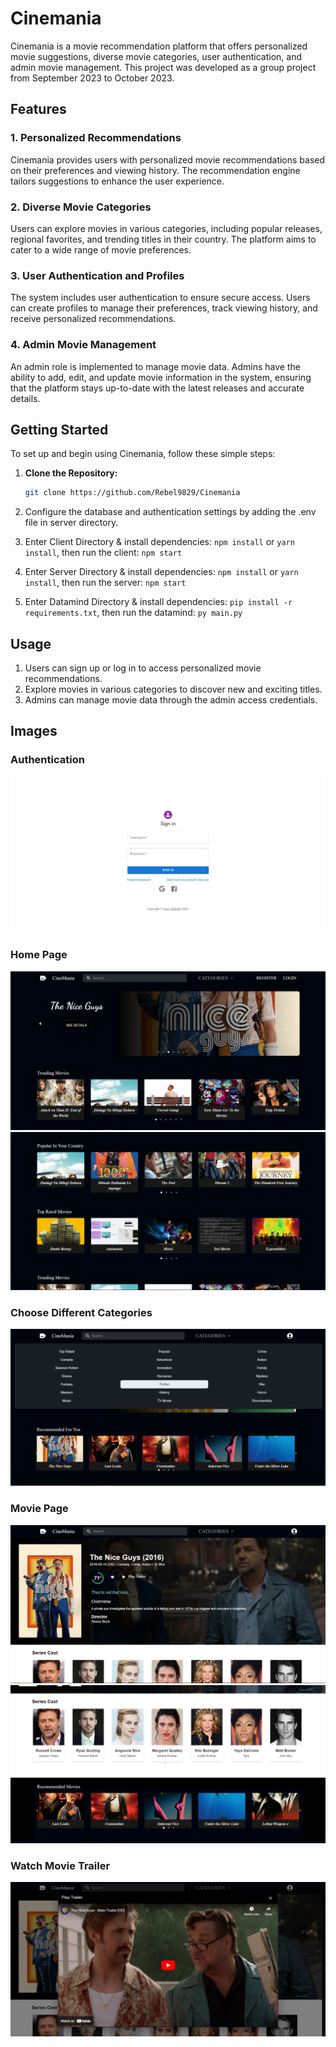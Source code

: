 # Cinemania

Cinemania is a movie recommendation platform that offers personalized movie suggestions, diverse movie categories, user authentication, and admin movie management. This project was developed as a group project from September 2023 to October 2023.

## Features

### 1. Personalized Recommendations

Cinemania provides users with personalized movie recommendations based on their preferences and viewing history. The recommendation engine tailors suggestions to enhance the user experience.

### 2. Diverse Movie Categories

Users can explore movies in various categories, including popular releases, regional favorites, and trending titles in their country. The platform aims to cater to a wide range of movie preferences.

### 3. User Authentication and Profiles

The system includes user authentication to ensure secure access. Users can create profiles to manage their preferences, track viewing history, and receive personalized recommendations.

### 4. Admin Movie Management

An admin role is implemented to manage movie data. Admins have the ability to add, edit, and update movie information in the system, ensuring that the platform stays up-to-date with the latest releases and accurate details.

## Getting Started

To set up and begin using Cinemania, follow these simple steps:

1. **Clone the Repository:**

   ```bash
   git clone https://github.com/Rebel9829/Cinemania

   ```

2. Configure the database and authentication settings by adding the .env file in server directory.
3. Enter Client Directory & install dependencies: `npm install` or `yarn install`, then run the client: `npm start`
4. Enter Server Directory & install dependencies: `npm install` or `yarn install`, then run the server: `npm start`
5. Enter Datamind Directory & install dependencies: `pip install -r requirements.txt`, then run the datamind: `py main.py`

## Usage

1. Users can sign up or log in to access personalized movie recommendations.
2. Explore movies in various categories to discover new and exciting titles.
3. Admins can manage movie data through the admin access credentials.

## Images

### Authentication

![Login](./images/login.png)

### Home Page

![Home Page](./images/homepage.png)
![Home Page](./images/homepage2.png)

### Choose Different Categories

![Categories](./images/categories.png)

### Movie Page

![Movie Page](./images/moviepage.png)
![Movie Page](./images/moviepage2.png)

### Watch Movie Trailer

![Trailer](./images/trailer.png)
